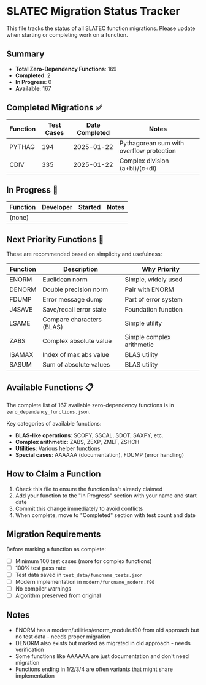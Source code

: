 # SLATEC Migration Status Tracker

This file tracks the status of all SLATEC function migrations. Please update when starting or completing work on a function.

## Summary
- **Total Zero-Dependency Functions**: 169
- **Completed**: 2
- **In Progress**: 0
- **Available**: 167

## Completed Migrations ✅

| Function | Test Cases | Date Completed | Notes |
|----------|------------|----------------|-------|
| PYTHAG | 194 | 2025-01-22 | Pythagorean sum with overflow protection |
| CDIV | 335 | 2025-01-22 | Complex division (a+bi)/(c+di) |

## In Progress 🚧

| Function | Developer | Started | Notes |
|----------|-----------|---------|-------|
| (none) | | | |

## Next Priority Functions 🎯

These are recommended based on simplicity and usefulness:

| Function | Description | Why Priority |
|----------|-------------|--------------|
| ENORM | Euclidean norm | Simple, widely used |
| DENORM | Double precision norm | Pair with ENORM |
| FDUMP | Error message dump | Part of error system |
| J4SAVE | Save/recall error state | Foundation function |
| LSAME | Compare characters (BLAS) | Simple utility |
| ZABS | Complex absolute value | Simple complex arithmetic |
| ISAMAX | Index of max abs value | BLAS utility |
| SASUM | Sum of absolute values | BLAS utility |

## Available Functions 📋

The complete list of 167 available zero-dependency functions is in `zero_dependency_functions.json`. 

Key categories of available functions:
- **BLAS-like operations**: SCOPY, SSCAL, SDOT, SAXPY, etc.
- **Complex arithmetic**: ZABS, ZEXP, ZMLT, ZSHCH
- **Utilities**: Various helper functions
- **Special cases**: AAAAAA (documentation), FDUMP (error handling)

## How to Claim a Function

1. Check this file to ensure the function isn't already claimed
2. Add your function to the "In Progress" section with your name and start date
3. Commit this change immediately to avoid conflicts
4. When complete, move to "Completed" section with test count and date

## Migration Requirements

Before marking a function as complete:
- [ ] Minimum 100 test cases (more for complex functions)
- [ ] 100% test pass rate
- [ ] Test data saved in `test_data/funcname_tests.json`
- [ ] Modern implementation in `modern/funcname_modern.f90`
- [ ] No compiler warnings
- [ ] Algorithm preserved from original

## Notes

- ENORM has a modern/utilities/enorm_module.f90 from old approach but no test data - needs proper migration
- DENORM also exists but marked as migrated in old approach - needs verification
- Some functions like AAAAAA are just documentation and don't need migration
- Functions ending in 1/2/3/4 are often variants that might share implementation